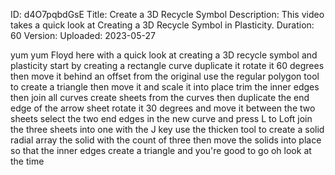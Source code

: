 ID: d4O7pqbdGsE
Title: Create a 3D Recycle Symbol
Description: This video takes a quick look at Creating a 3D Recycle Symbol in Plasticity.
Duration: 60
Version: 
Uploaded: 2023-05-27

yum yum
Floyd here with a quick look at creating
a 3D recycle symbol and plasticity start
by creating a rectangle curve duplicate
it rotate it 60 degrees then move it
behind an offset from the original use
the regular polygon tool to create a
triangle then move it and scale it into
place trim the inner edges then join all
curves
create sheets from the curves
then duplicate the end edge of the arrow
sheet rotate it 30 degrees and move it
between the two sheets
select the two end edges in the new
curve and press L to Loft
join the three sheets into one with the
J key
use the thicken tool to create a solid
radial array the solid with the count of
three then move the solids into place so
that the inner edges create a triangle
and you're good to go
oh look at the time
